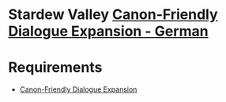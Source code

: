 # Stardew Valley [Canon-Friendly Dialogue Expansion - German](https://www.nexusmods.com/stardewvalley/mods/28630)

# Requirements

- [Canon-Friendly Dialogue Expansion](https://www.nexusmods.com/stardewvalley/mods/2544)

